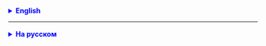 

<details style="margin-top: 16px">
  <summary style="cursor: pointer; color: blue;"><b>English</b></summary>

1. Implement user activation after they click on the confirmation link.
2. Activation should not be successful if the code has expired.
3. Until activation, the user should not be allowed to perform any actions in the system that require authorization.


</details>

<hr>

<details style="margin-top: 16px">
  <summary style="cursor: pointer; color: blue;"><b>На русском</b></summary>

1. Реализовать активацию пользователя после его перехода по ссылке подтверждения.
2. Активация не должна проходить успешно, если истёк срок действия кода.
3. До момента активации пользователю не должны быть разрешены никакие действия в системе, требующие авторизации.


</details>


